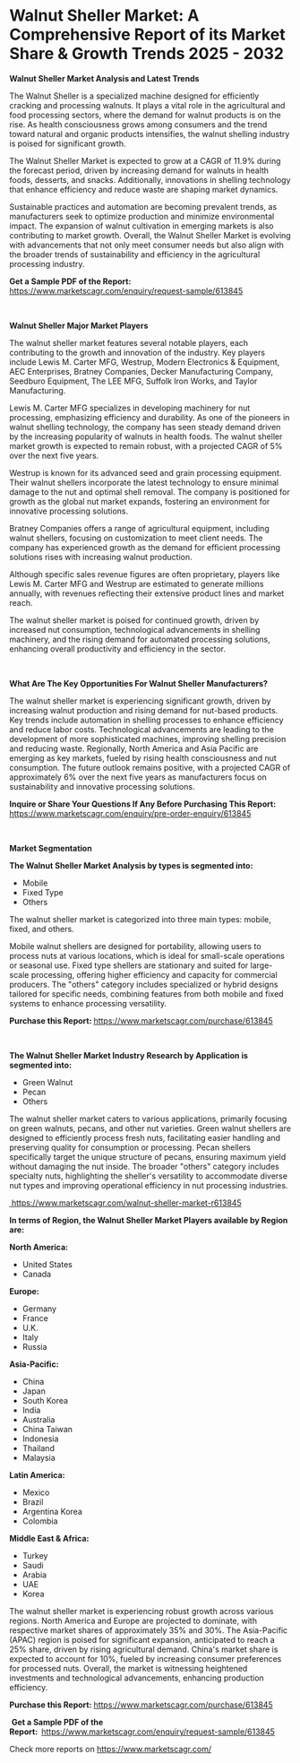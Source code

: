 <p><h1>Walnut Sheller Market: A Comprehensive Report of its Market Share & Growth Trends 2025 - 2032</h1></p><p><strong>Walnut Sheller Market Analysis and Latest Trends</strong></p>
<p><p>The Walnut Sheller is a specialized machine designed for efficiently cracking and processing walnuts. It plays a vital role in the agricultural and food processing sectors, where the demand for walnut products is on the rise. As health consciousness grows among consumers and the trend toward natural and organic products intensifies, the walnut shelling industry is poised for significant growth. </p><p>The Walnut Sheller Market is expected to grow at a CAGR of 11.9% during the forecast period, driven by increasing demand for walnuts in health foods, desserts, and snacks. Additionally, innovations in shelling technology that enhance efficiency and reduce waste are shaping market dynamics. </p><p>Sustainable practices and automation are becoming prevalent trends, as manufacturers seek to optimize production and minimize environmental impact. The expansion of walnut cultivation in emerging markets is also contributing to market growth. Overall, the Walnut Sheller Market is evolving with advancements that not only meet consumer needs but also align with the broader trends of sustainability and efficiency in the agricultural processing industry.</p></p>
<p><strong>Get a Sample PDF of the Report:&nbsp;</strong> <a href="https://www.marketscagr.com/enquiry/request-sample/613845?utm_campaign=3537&utm_medium=2&utm_source=Github&utm_content=ia&utm_term=24032025&utm_id=walnut-sheller">https://www.marketscagr.com/enquiry/request-sample/613845</a></p>
<p>&nbsp;</p>
<p><strong>Walnut Sheller Major Market Players</strong></p>
<p><p>The walnut sheller market features several notable players, each contributing to the growth and innovation of the industry. Key players include Lewis M. Carter MFG, Westrup, Modern Electronics & Equipment, AEC Enterprises, Bratney Companies, Decker Manufacturing Company, Seedburo Equipment, The LEE MFG, Suffolk Iron Works, and Taylor Manufacturing.</p><p>Lewis M. Carter MFG specializes in developing machinery for nut processing, emphasizing efficiency and durability. As one of the pioneers in walnut shelling technology, the company has seen steady demand driven by the increasing popularity of walnuts in health foods. The walnut sheller market growth is expected to remain robust, with a projected CAGR of 5% over the next five years.</p><p>Westrup is known for its advanced seed and grain processing equipment. Their walnut shellers incorporate the latest technology to ensure minimal damage to the nut and optimal shell removal. The company is positioned for growth as the global nut market expands, fostering an environment for innovative processing solutions.</p><p>Bratney Companies offers a range of agricultural equipment, including walnut shellers, focusing on customization to meet client needs. The company has experienced growth as the demand for efficient processing solutions rises with increasing walnut production.</p><p>Although specific sales revenue figures are often proprietary, players like Lewis M. Carter MFG and Westrup are estimated to generate millions annually, with revenues reflecting their extensive product lines and market reach.</p><p>The walnut sheller market is poised for continued growth, driven by increased nut consumption, technological advancements in shelling machinery, and the rising demand for automated processing solutions, enhancing overall productivity and efficiency in the sector.</p></p>
<p>&nbsp;</p>
<p><strong>What Are The Key Opportunities For Walnut Sheller Manufacturers?</strong></p>
<p><p>The walnut sheller market is experiencing significant growth, driven by increasing walnut production and rising demand for nut-based products. Key trends include automation in shelling processes to enhance efficiency and reduce labor costs. Technological advancements are leading to the development of more sophisticated machines, improving shelling precision and reducing waste. Regionally, North America and Asia Pacific are emerging as key markets, fueled by rising health consciousness and nut consumption. The future outlook remains positive, with a projected CAGR of approximately 6% over the next five years as manufacturers focus on sustainability and innovative processing solutions.</p></p>
<p><strong>Inquire or Share Your Questions If Any Before Purchasing This Report:</strong> <a href="https://www.marketscagr.com/enquiry/pre-order-enquiry/613845?utm_campaign=3537&utm_medium=2&utm_source=Github&utm_content=ia&utm_term=24032025&utm_id=walnut-sheller">https://www.marketscagr.com/enquiry/pre-order-enquiry/613845</a></p>
<p>&nbsp;</p>
<p><strong>Market Segmentation</strong></p>
<p><strong>The Walnut Sheller Market Analysis by types is segmented into:</strong></p>
<p><ul><li>Mobile</li><li>Fixed Type</li><li>Others</li></ul></p>
<p><p>The walnut sheller market is categorized into three main types: mobile, fixed, and others. </p><p>Mobile walnut shellers are designed for portability, allowing users to process nuts at various locations, which is ideal for small-scale operations or seasonal use. Fixed type shellers are stationary and suited for large-scale processing, offering higher efficiency and capacity for commercial producers. The "others" category includes specialized or hybrid designs tailored for specific needs, combining features from both mobile and fixed systems to enhance processing versatility.</p></p>
<p><strong>Purchase this Report:&nbsp;</strong><a href="https://www.marketscagr.com/purchase/613845?utm_campaign=3537&utm_medium=2&utm_source=Github&utm_content=ia&utm_term=24032025&utm_id=walnut-sheller">https://www.marketscagr.com/purchase/613845</a></p>
<p>&nbsp;</p>
<p><strong>The Walnut Sheller Market Industry Research by Application is segmented into:</strong></p>
<p><ul><li>Green Walnut</li><li>Pecan</li><li>Others</li></ul></p>
<p><p>The walnut sheller market caters to various applications, primarily focusing on green walnuts, pecans, and other nut varieties. Green walnut shellers are designed to efficiently process fresh nuts, facilitating easier handling and preserving quality for consumption or processing. Pecan shellers specifically target the unique structure of pecans, ensuring maximum yield without damaging the nut inside. The broader "others" category includes specialty nuts, highlighting the sheller's versatility to accommodate diverse nut types and improving operational efficiency in nut processing industries.</p></p>
<p><a href="https://www.marketscagr.com/walnut-sheller-market-r613845?utm_campaign=3537&utm_medium=2&utm_source=Github&utm_content=ia&utm_term=24032025&utm_id=walnut-sheller">&nbsp;https://www.marketscagr.com/walnut-sheller-market-r613845</a></p>
<p><strong>In terms of Region, the Walnut Sheller Market Players available by Region are:</strong></p>
<p>
    <p> <strong> North America: </strong>
        <ul>
            <li>United States</li>
            <li>Canada</li>
        </ul>
        </p> 
    <p> <strong> Europe: </strong>
        <ul>
            <li>Germany</li>
            <li>France</li>
            <li>U.K.</li>
            <li>Italy</li>
            <li>Russia</li>
        </ul>
        </p> 
    <p> <strong> Asia-Pacific: </strong>
        <ul>
            <li>China</li>
            <li>Japan</li>
            <li>South Korea</li>
            <li>India</li>
            <li>Australia</li>
            <li>China Taiwan</li>
            <li>Indonesia</li>
            <li>Thailand</li>
            <li>Malaysia</li>
        </ul>
        </p> 
    <p> <strong> Latin America: </strong>
        <ul>
            <li>Mexico</li>
            <li>Brazil</li>
            <li>Argentina Korea</li>
            <li>Colombia</li>
        </ul>
        </p> 
    <p> <strong> Middle East & Africa: </strong>
        <ul>
            <li>Turkey</li>
            <li>Saudi</li>
            <li>Arabia</li>
            <li>UAE</li>
            <li>Korea</li>
        </ul>
    </p>
    </p>
<p><p>The walnut sheller market is experiencing robust growth across various regions. North America and Europe are projected to dominate, with respective market shares of approximately 35% and 30%. The Asia-Pacific (APAC) region is poised for significant expansion, anticipated to reach a 25% share, driven by rising agricultural demand. China's market share is expected to account for 10%, fueled by increasing consumer preferences for processed nuts. Overall, the market is witnessing heightened investments and technological advancements, enhancing production efficiency.</p></p>
<p><strong>Purchase this Report: </strong><a href="https://www.marketscagr.com/purchase/613845?utm_campaign=3537&utm_medium=2&utm_source=Github&utm_content=ia&utm_term=24032025&utm_id=walnut-sheller">https://www.marketscagr.com/purchase/613845</a></p>
<p>&nbsp;<strong>Get a Sample PDF of the Report:&nbsp;&nbsp;</strong><a href="https://www.marketscagr.com/enquiry/request-sample/613845?utm_campaign=3537&utm_medium=2&utm_source=Github&utm_content=ia&utm_term=24032025&utm_id=walnut-sheller">https://www.marketscagr.com/enquiry/request-sample/613845</a></p>
<p><strong></strong></p>
<p>Check more reports on <a href="https://www.marketscagr.com/?utm_campaign=3537&utm_medium=2&utm_source=Github&utm_content=ia&utm_term=24032025&utm_id=walnut-sheller">https://www.marketscagr.com/</a></p>